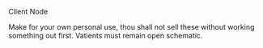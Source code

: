 Client Node

Make for your own personal use, thou shall not sell these without working something out first. Vatients must remain open schematic.
